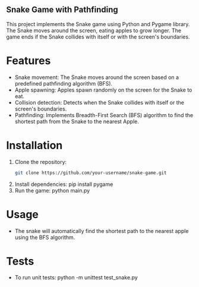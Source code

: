 ## Snake Game with Pathfinding

This project implements the Snake game using Python and Pygame library. The Snake moves around the screen, eating apples to grow longer. The game ends if the Snake collides with itself or with the screen's boundaries.

# Features
- Snake movement: The Snake moves around the screen based on a predefined pathfinding algorithm (BFS).
- Apple spawning: Apples spawn randomly on the screen for the Snake to eat.
- Collision detection: Detects when the Snake collides with itself or the screen's boundaries.
- Pathfinding: Implements Breadth-First Search (BFS) algorithm to find the shortest path from the Snake to the nearest Apple.

# Installation

1. Clone the repository:
   ```bash
   git clone https://github.com/your-username/snake-game.git
2. Install dependencies:
   pip install pygame
3. Run the game:
   python main.py

# Usage
  - The snake will automatically find the shortest path to the nearest apple using the BFS algorithm.

# Tests
  - To run unit tests:
    python -m unittest test_snake.py
